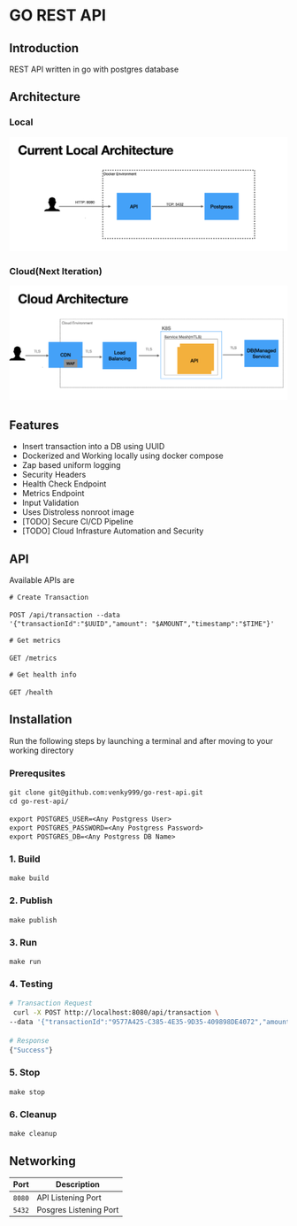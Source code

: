 # GO REST API

## Introduction
REST API written in go with postgres database

## Architecture

### Local
![alt Local Architecture](./img/current_architecture.png)

### Cloud(Next Iteration)
![alt Cloud Architecture](./img/cloud_architecture.png)

## Features
-   Insert transaction into a DB using UUID
-   Dockerized and Working locally using docker compose
-   Zap based uniform logging
-   Security Headers
-   Health Check Endpoint
-   Metrics Endpoint
-   Input Validation
-   Uses Distroless nonroot image
-   [TODO] Secure CI/CD Pipeline
-   [TODO] Cloud Infrasture Automation and Security

## API
Available APIs are
```
# Create Transaction

POST /api/transaction --data
'{"transactionId":"$UUID","amount": "$AMOUNT","timestamp":"$TIME"}'
```
```
# Get metrics

GET /metrics
```
```
# Get health info

GET /health
```

## Installation
Run the following steps by launching a terminal and after moving to your working directory

### Prerequsites
```
git clone git@github.com:venky999/go-rest-api.git
cd go-rest-api/

export POSTGRES_USER=<Any Postgress User>
export POSTGRES_PASSWORD=<Any Postgress Password>
export POSTGRES_DB=<Any Postgress DB Name>
```
### 1. Build
```
make build
```
### 2. Publish
```
make publish
```
### 3. Run
```
make run
```
### 4. Testing

```bash
# Transaction Request
 curl -X POST http://localhost:8080/api/transaction \
--data '{"transactionId":"9577A425-C385-4E35-9D35-409898DE4072","amount": "199.99","timestamp":"2024-12-02T08:045:15Z"}'

# Response
{"Success"}             
```
### 5. Stop
```
make stop
```
### 6. Cleanup
```
make cleanup
```

## Networking

| Port | Description |
|-----------|-------------|
| `8080`    | API Listening Port |
| `5432`    | Posgres Listening Port |
